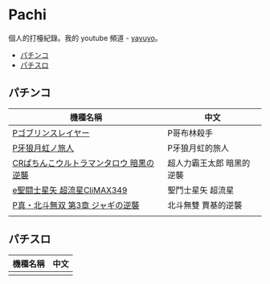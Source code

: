 # Pachi

個人的打檯紀錄。我的 youtube 頻道 - [yayuyo](https://yayuyo.yt)。

- [パチンコ](#パチンコ)
- [パチスロ](#パチスロ)

## パチンコ

| 機種名稱 | 中文 |
|-|-|
| [Pゴブリンスレイヤー](./ko/Pゴブリンスレイヤー/README.md) | P哥布林殺手 |
| [P牙狼月虹ノ旅人](./ko/P牙狼月虹ノ旅人/README.md) | P牙狼月虹的旅人 |
| [CRぱちんこウルトラマンタロウ 暗黒の逆襲](./ko/CRぱちんこウルトラマンタロウ%20暗黒の逆襲/README.md) | 超人力霸王太郎 暗黑的逆襲 |
| [e聖闘士星矢 超流星CliMAX349](./ko/e聖闘士星矢%20超流星CliMAX/README.md) | 聖鬥士星矢 超流星 |
| [P真・北斗無双 第3章 ジャギの逆襲](./ko/P真・北斗無双%20第3章%20ジャギの逆襲/README.md) | 北斗無雙 賈基的逆襲|
| [](./ko) | |

## パチスロ

| 機種名稱 | 中文 |
|-|-|
| | |
